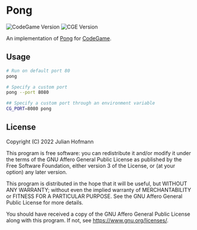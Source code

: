 # Pong
![CodeGame Version](https://img.shields.io/badge/CodeGame-v0.4-orange)
![CGE Version](https://img.shields.io/badge/CGE-v0.3-green)

An implementation of [Pong](https://en.wikipedia.org/wiki/Pong) for [CodeGame](https://github.com/code-game-project).

## Usage

```sh
# Run on default port 80
pong

# Specify a custom port
pong --port 8080

## Specify a custom port through an environment variable
CG_PORT=8080 pong
```

## License

Copyright (C) 2022 Julian Hofmann

This program is free software: you can redistribute it and/or modify
it under the terms of the GNU Affero General Public License as published
by the Free Software Foundation, either version 3 of the License, or
(at your option) any later version.

This program is distributed in the hope that it will be useful,
but WITHOUT ANY WARRANTY; without even the implied warranty of
MERCHANTABILITY or FITNESS FOR A PARTICULAR PURPOSE.  See the
GNU Affero General Public License for more details.

You should have received a copy of the GNU Affero General Public License
along with this program.  If not, see <https://www.gnu.org/licenses/>.
